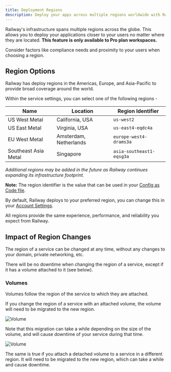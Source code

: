 ```yaml
---
title: Deployment Regions
description: Deploy your apps across multiple regions worldwide with Railway’s powerful infrastructure.
---
```


Railway's infrastructure spans multiple regions across the globe. This allows you to deploy your applications closer to your users no matter where they are located. **This feature is only available to Pro plan workspaces.**

Consider factors like compliance needs and proximity to your users when choosing a region.

## Region Options
Railway has deploy regions in the Americas, Europe, and Asia-Pacific to provide broad coverage around the world.

Within the service settings, you can select one of the following regions -

| Name                 | Location               | Region Identifier        |
|----------------------|------------------------|--------------------------|
| US West Metal        | California, USA        | `us-west2`               |
| US East Metal        | Virginia, USA          | `us-east4-eqdc4a`        |
| EU West Metal        | Amsterdam, Netherlands | `europe-west4-drams3a`   |
| Southeast Asia Metal | Singapore              | `asia-southeast1-eqsg3a` |

*Additional regions may be added in the future as Railway continues expanding its infrastructure footprint.*

**Note:** The region identifier is the value that can be used in your [Config as Code file](/reference/config-as-code#multi-region-configuration).

By default, Railway deploys to your preferred region, you can change this in your [Account Settings](https://railway.com/workspace).

All regions provide the same experience, performance, and reliability you expect from Railway.

## Impact of Region Changes

The region of a service can be changed at any time, without any changes to your domain, private networking, etc.

There will be no downtime when changing the region of a service, except if it has a volume attached to it (see below).

### Volumes

Volumes follow the region of the service to which they are attached.

If you change the region of a service with an attached volume, the volume will need to be migrated to the new region.

<Image
    quality={100}
    src="https://res.cloudinary.com/railway/image/upload/v1695660986/docs/volume_migrate_modal.png"
    alt="Volume"
    width={669}
    height={678}
/>

Note that this migration can take a while depending on the size of the volume, and will cause downtime of your service during that time.

<Image
    quality={100}
    src="https://res.cloudinary.com/railway/image/upload/v1695661106/docs/volume_migration.png"
    alt="Volume"
    width={732}
    height={483}
/>


The same is true if you attach a detached volume to a service in a different region. It will need to be migrated to the new region, which can take a while and cause downtime.
